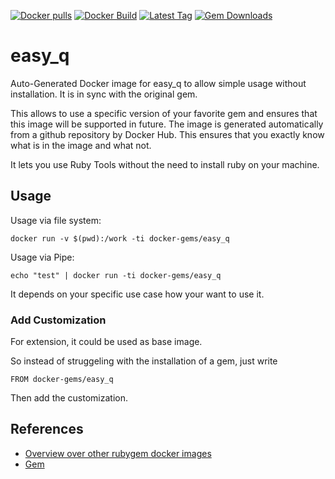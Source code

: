 [![Docker pulls](https://img.shields.io/docker/pulls/rubygem/easy_q.svg)](https://hub.docker.com/r/rubygem/easy_q/)
[![Docker Build](https://img.shields.io/docker/automated/rubygem/easy_q.svg)](https://hub.docker.com/r/rubygem/easy_q/)
[![Latest Tag](https://img.shields.io/github/tag/docker-rubygem/easy_q.svg)](https://hub.docker.com/r/rubygem/easy_q/)
[![Gem Downloads](https://img.shields.io/gem/dt/easy_q.svg)](https://rubygems.org/gems/easy_q/)
# easy_q

Auto-Generated Docker image for easy_q to allow simple usage without installation.
It is in sync with the original gem.

This allows to use a specific version of your favorite gem and ensures that this image will be supported in future.
The image is generated automatically from a github repository by Docker Hub.
This ensures that you exactly know what is in the image and what not.

It lets you use Ruby Tools without the need to install ruby on your machine.

## Usage

Usage via file system:

`docker run -v $(pwd):/work -ti docker-gems/easy_q`

Usage via Pipe:

`echo "test" | docker run -ti docker-gems/easy_q`

It depends on your specific use case how your want to use it.

### Add Customization

For extension, it could be used as base image.

So instead of struggeling with the installation of a gem, just write

`FROM docker-gems/easy_q`

Then add the customization.

## References

 - [Overview over other rubygem docker images](https://github.com/thinkbot/docker-rubygem)
 - [Gem](https://rubygems.org/gems/easy_q/)
